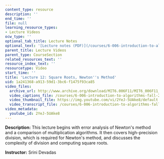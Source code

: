 ```yaml
---
content_type: resource
description: ''
end_time: ''
file: null
learning_resource_types:
- Lecture Videos
ocw_type: ''
optional_tab_title: Lecture Notes
optional_text: '[Lecture notes (PDF)](/courses/6-006-introduction-to-algorithms-fall-2011/resources/mit6_006f11_lec12)'
parent_title: Lecture Videos
parent_type: CourseSection
related_resources_text: ''
resource_index_text: ''
resourcetype: Video
start_time: ''
title: 'Lecture 12: Square Roots, Newton''s Method'
uid: 1a241368-a913-59d1-3bc6-f1475f93ca85
video_files:
  archive_url: http://www.archive.org/download/MIT6.006F11/MIT6_006F11_lec12_300k.mp4
  video_captions_file: /courses/6-006-introduction-to-algorithms-fall-2011/96fe3138687d5cd49d232ab5c64e9c61_2YeJ-5UAke8.vtt
  video_thumbnail_file: https://img.youtube.com/vi/2YeJ-5UAke8/default.jpg
  video_transcript_file: /courses/6-006-introduction-to-algorithms-fall-2011/d2545d3aa5b240dc8e7ba6ec33f02496_2YeJ-5UAke8.pdf
video_metadata:
  youtube_id: 2YeJ-5UAke8
---
```


**Description:** This lecture begins with error analysis of Newton's method and a comparison of multiplication algorithms. It then covers high-precision division, which is required for Newton's method, and discusses the complexity of division and computing square roots.

**Instructor:** Srini Devadas



